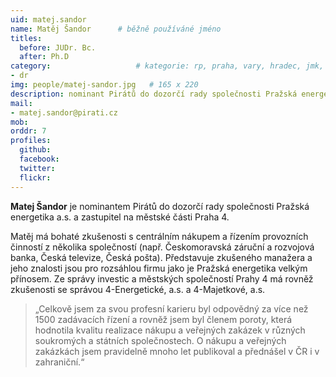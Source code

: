 ```yaml
---
uid: matej.sandor
name: Matěj Šandor  	# běžně používáné jméno
titles:
  before: JUDr. Bc.
  after: Ph.D
category:                 	# kategorie: rp, praha, vary, hradec, jmk, senat
- dr
img: people/matej-sandor.jpg   # 165 x 220
description: nominant Pirátů do dozorčí rady společnosti Pražská energetika a.s., zastupitel na městské části Praha 4.  	# kratký popis, max 160 znaků
mail: 
- matej.sandor@pirati.cz
mob:
orddr: 7
profiles:
  github:       
  facebook:    
  twitter: 		  
  flickr:		  
---
```


**Matej Šandor** je nominantem Pirátů do dozorčí rady společnosti Pražská energetika a.s. a zastupitel na městské části Praha 4.

Matěj má bohaté zkušenosti s centrálním nákupem a řízením provozních činností z několika společností (např. Českomoravská záruční a rozvojová banka, Česká televize, Česká pošta). Představuje zkušeného manažera a jeho znalosti jsou pro rozsáhlou firmu jako je Pražská energetika velkým přínosem. Ze správy investic a městských společností Prahy 4 má rovněž zkušenosti se správou 4-Energetické, a.s. a 4-Majetkové, a.s. 

> „Celkově jsem za svou profesní karieru byl odpovědný za více než 1500 zadávacích řízení a rovněž jsem byl členem poroty, která hodnotila kvalitu realizace nákupu a veřejných zakázek v různých soukromých a státních společnostech. O nákupu a veřejných zakázkách jsem pravidelně mnoho let publikoval a přednášel v ČR i v zahraniční.“

